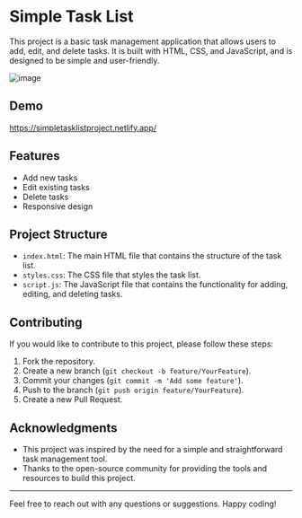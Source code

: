 # Simple Task List

This project is a basic task management application that allows users to add, edit, and delete tasks. It is built with HTML, CSS, and JavaScript, and is designed to be simple and user-friendly.

![image](https://github.com/user-attachments/assets/c0f6270b-2a96-44aa-a857-54cecb5c35bf)

## Demo
https://simpletasklistproject.netlify.app/

## Features

- Add new tasks
- Edit existing tasks
- Delete tasks
- Responsive design

## Project Structure

- `index.html`: The main HTML file that contains the structure of the task list.
- `styles.css`: The CSS file that styles the task list.
- `script.js`: The JavaScript file that contains the functionality for adding, editing, and deleting tasks.

## Contributing

If you would like to contribute to this project, please follow these steps:

1. Fork the repository.
2. Create a new branch (`git checkout -b feature/YourFeature`).
3. Commit your changes (`git commit -m 'Add some feature'`).
4. Push to the branch (`git push origin feature/YourFeature`).
5. Create a new Pull Request.

## Acknowledgments

- This project was inspired by the need for a simple and straightforward task management tool.
- Thanks to the open-source community for providing the tools and resources to build this project.

---

Feel free to reach out with any questions or suggestions. Happy coding!
